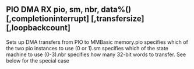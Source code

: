 ## PIO DMA RX pio, sm, nbr, data%() [,completioninterrupt] [,transfersize] [,loopbackcount]

Sets up DMA transfers from PIO to MMBasic memory.pio specifies which of the two pio instances to use (0 or 1).sm specifies which of the state machine to use (0-3).nbr specifies how many 32-bit words to transfer. See below for the special case